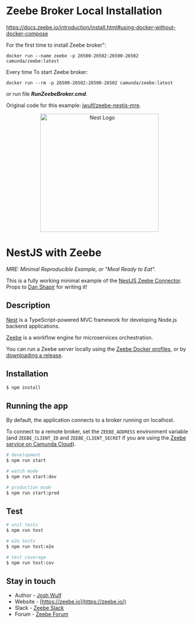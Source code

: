 # Zeebe Broker Local Installation

https://docs.zeebe.io/introduction/install.html#using-docker-without-docker-compose

For the first time to install Zeebe broker":
```
docker run --name zeebe -p 26500-26502:26500-26502 camunda/zeebe:latest
```
Every time To start Zeebe broker:
```run
docker run --rm -p 26500-26502:26500-26502 camunda/zeebe:latest
```
or run file <b><i>RunZeebeBroker.cmd</i></b>.

Original code for this example: <a href="https://github.com/jwulf/zeebe-nestjs-mre">jwulf/zeebe-nestjs-mre</a>.

<p align="center">
  <a href="http://nestjs.com/" target="blank"><img src="https://nestjs.com/img/logo_text.svg" width="320" alt="Nest Logo" /></a>
</p>

# NestJS with Zeebe

_MRE: Minimal Reproducible Example, or "Meal Ready to Eat"._

This is a fully working minimal example of the [NestJS Zeebe Connector](https://github.com/pay-k/nestjs-zeebe). Props to [Dan Shapir](https://github.com/danshapir) for writing it!

## Description

[Nest](https://github.com/nestjs/nest) is a TypeScript-powered MVC framework for developing Node.js backend applications.

[Zeebe](https://zeebe.io) is a workflow engine for microservices orchestration.

You can run a Zeebe server locally using the [Zeebe Docker profiles](https://github.com/zeebe-io/zeebe-docker-compose), or by [downloading a release](https://github.com/zeebe-io/zeebe/releases).

## Installation

```bash
$ npm install
```

## Running the app

By default, the application connects to a broker running on localhost. 

To connect to a remote broker, set the `ZEEBE_ADDRESS` environment variable (and `ZEEBE_CLIENT_ID` and `ZEEBE_CLIENT_SECRET` if you are using the [Zeebe service on Camunda Cloud](https://zeebe.io/cloud/)).

```bash
# development
$ npm run start

# watch mode
$ npm run start:dev

# production mode
$ npm run start:prod
```

## Test

```bash
# unit tests
$ npm run test

# e2e tests
$ npm run test:e2e

# test coverage
$ npm run test:cov
```

## Stay in touch

- Author - [Josh Wulf](https://www.twitter.com/sitapati)
- Website - [https://zeebe.io](https://zeebe.io/)
- Slack - [Zeebe Slack](https://zeebe-slack-invite.herokuapp.com/)
- Forum - [Zeebe Forum](https://forum.zeebe.io/)
